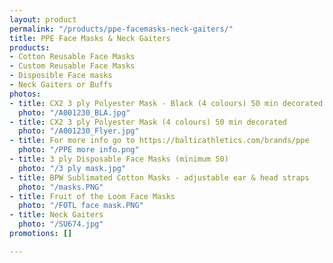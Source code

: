 ```yaml
---
layout: product
permalink: "/products/ppe-facemasks-neck-gaiters/"
title: PPE Face Masks & Neck Gaiters
products:
- Cotton Reusable Face Masks
- Custom Reusable Face Masks
- Disposible Face masks
- Neck Gaiters or Buffs
photos:
- title: CX2 3 ply Polyester Mask - Black (4 colours) 50 min decorated
  photo: "/A001230_BLA.jpg"
- title: CX2 3 ply Polyester Mask (4 colours) 50 min decorated
  photo: "/A001230_Flyer.jpg"
- title: For more info go to https://balticathletics.com/brands/ppe
  photo: "/PPE more info.png"
- title: 3 ply Disposable Face Masks (minimum 50)
  photo: "/3 ply mask.jpg"
- title: BPW Sublimated Cotton Masks - adjustable ear & head straps
  photo: "/masks.PNG"
- title: Fruit of the Loom Face Masks
  photo: "/FOTL face mask.PNG"
- title: Neck Gaiters
  photo: "/SU674.jpg"
promotions: []

---
```


